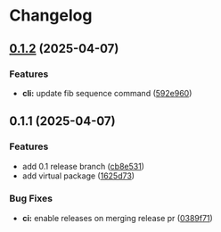 # Changelog

## [0.1.2](https://github.com/holochain/test-release-automation/compare/release-v0.1.1...release-v0.1.2) (2025-04-07)


### Features

* **cli:** update fib sequence command ([592e960](https://github.com/holochain/test-release-automation/commit/592e960f5ab188e9a978d68066a3d677fcef52cb))

## 0.1.1 (2025-04-07)


### Features

* add 0.1 release branch ([cb8e531](https://github.com/holochain/test-release-automation/commit/cb8e531c234ca090eab657c295da9581bc7ceb07))
* add virtual package ([1625d73](https://github.com/holochain/test-release-automation/commit/1625d73c29d2ce0c32ffa0a2181e1cc682107d0e))


### Bug Fixes

* **ci:** enable releases on merging release pr ([0389f71](https://github.com/holochain/test-release-automation/commit/0389f7178f0dbf2990dd3d5eae78b07b63709ae0))
